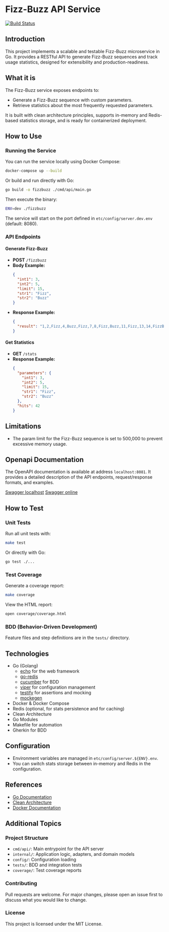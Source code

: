# Fizz-Buzz API Service

[![Build Status](https://github.com/niltonkummer/fizzbuzz-api/actions/workflows/build.yml/badge.svg)](https://github.com/niltonkummer/fizzbuzz-api/actions/workflows/build.yml)

## Introduction
This project implements a scalable and testable Fizz-Buzz microservice in Go. It provides a RESTful API to generate Fizz-Buzz sequences and track usage statistics, designed for extensibility and production-readiness.

## What it is
The Fizz-Buzz service exposes endpoints to:
- Generate a Fizz-Buzz sequence with custom parameters.
- Retrieve statistics about the most frequently requested parameters.

It is built with clean architecture principles, supports in-memory and Redis-based statistics storage, and is ready for containerized deployment.

## How to Use

### Running the Service
You can run the service locally using Docker Compose:

```sh
docker-compose up --build
```

Or build and run directly with Go:

```sh
go build -o fizzbuzz ./cmd/api/main.go
```

Then execute the binary:

```sh
ENV=dev ./fizzbuzz
```

The service will start on the port defined in `etc/config/server.dev.env` (default: 8080).

### API Endpoints

#### Generate Fizz-Buzz
- **POST** `/fizzbuzz`
- **Body Example:**
  ```json
  {
    "int1": 3,
    "int2": 5,
    "limit": 15,
    "str1": "Fizz",
    "str2": "Buzz"
  }
  ```
- **Response Example:**
  ```json
  {
    "result": "1,2,Fizz,4,Buzz,Fizz,7,8,Fizz,Buzz,11,Fizz,13,14,FizzBuzz"
  }
  ```

#### Get Statistics
- **GET** `/stats`
- **Response Example:**
  ```json
  {
    "parameters": {
      "int1": 3,
      "int2": 5,
      "limit": 15,
      "str1": "Fizz",
      "str2": "Buzz"
    },
    "hits": 42
  }
  ```

## Limitations
- The param limit for the Fizz-Buzz sequence is set to 500,000 to prevent excessive memory usage.

## Openapi Documentation
The OpenAPI documentation is available at address `localhost:8081`. It provides a detailed description of the API endpoints, request/response formats, and examples.


[Swagger localhost](http://localhost:8081/)
[Swagger online](https://docs.vpneasy.info)


## How to Test

### Unit Tests
Run all unit tests with:

```sh
make test
```

Or directly with Go:

```sh
go test ./...
```

### Test Coverage
Generate a coverage report:

```sh
make coverage
```

View the HTML report:

```sh
open coverage/coverage.html
```

### BDD (Behavior-Driven Development)
Feature files and step definitions are in the `tests/` directory.

## Technologies
- Go (Golang)
  - [echo](https://echo.labstack.com/) for the web framework
  - [go-redis](https://github.com/redis/go-redis)
  - [cucumber](https://github.com/cucumber/godog) for BDD
  - [viper](https://github.com/spf13/viper) for configuration management
  - [testify](https://github.com/stretchr/testify) for assertions and mocking
  - [mockegen](https://go.uber.org/mock/mockgen)
- Docker & Docker Compose
- Redis (optional, for stats persistence and for caching)
- Clean Architecture
- Go Modules
- Makefile for automation
- Gherkin for BDD


## Configuration
- Environment variables are managed in `etc/config/server.${ENV}.env`.
- You can switch stats storage between in-memory and Redis in the configuration.

## References
- [Go Documentation](https://golang.org/doc/)
- [Clean Architecture](https://8thlight.com/blog/uncle-bob/2012/08/13/the-clean-architecture.html)
- [Docker Documentation](https://docs.docker.com/)

## Additional Topics

### Project Structure
- `cmd/api/`: Main entrypoint for the API server
- `internal/`: Application logic, adapters, and domain models
- `config/`: Configuration loading
- `tests/`: BDD and integration tests
- `coverage/`: Test coverage reports

### Contributing
Pull requests are welcome. For major changes, please open an issue first to discuss what you would like to change.

### License
This project is licensed under the MIT License.
